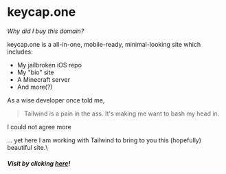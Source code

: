 # keycap.one

_Why did I buy this domain?_

keycap.one is a all-in-one, mobile-ready, minimal-looking site which includes:
- My jailbroken iOS repo
- My "bio" site
- A Minecraft server
- And more(?)

As a wise developer once told me,

> Tailwind is a pain in the ass.
> It's making me want to bash my head in.

I could not agree more

... yet here I am working with Tailwind to bring to you this (hopefully) beautiful site.\

##### Visit by clicking [here](https://keycap.one)!